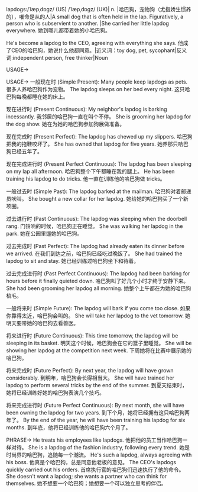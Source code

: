 lapdogs:/ˈlæpˌdɒɡz/ (US) /ˈlæpˌdɒɡz/ (UK)| n. |哈巴狗，宠物狗（尤指娇生惯养的），唯命是从的人|A small dog that is often held in the lap.  Figuratively, a person who is subservient to another. |She carried her little lapdog everywhere. 她到哪儿都带着她的小哈巴狗。

He's become a lapdog to the CEO, agreeing with everything she says. 他成了CEO的哈巴狗，她说什么他都同意。|近义词：toy dog, pet, sycophant|反义词:independent person, free thinker|Noun

USAGE->

USAGE->
一般现在时 (Simple Present):
Many people keep lapdogs as pets. 很多人养哈巴狗作为宠物。
The lapdog sleeps on her bed every night. 这只哈巴狗每晚都睡在她的床上。

现在进行时 (Present Continuous):
My neighbor's lapdog is barking incessantly. 我邻居的哈巴狗一直在叫个不停。
She is grooming her lapdog for the dog show. 她在为她的哈巴狗参加狗展做准备。


现在完成时 (Present Perfect):
The lapdog has chewed up my slippers. 哈巴狗把我的拖鞋咬坏了。
She has owned that lapdog for five years. 她养那只哈巴狗已经五年了。


现在完成进行时 (Present Perfect Continuous):
The lapdog has been sleeping on my lap all afternoon. 哈巴狗整个下午都睡在我的腿上。
He has been training his lapdog to do tricks. 他一直在训练他的哈巴狗做 tricks。


一般过去时 (Simple Past):
The lapdog barked at the mailman. 哈巴狗对着邮递员吠叫。
She bought a new collar for her lapdog. 她给她的哈巴狗买了一个新项圈。


过去进行时 (Past Continuous):
The lapdog was sleeping when the doorbell rang. 门铃响的时候，哈巴狗正在睡觉。
She was walking her lapdog in the park. 她在公园里遛她的哈巴狗。



过去完成时 (Past Perfect):
The lapdog had already eaten its dinner before we arrived. 在我们到达之前，哈巴狗已经吃过晚饭了。
She had trained the lapdog to sit and stay. 她已经训练过哈巴狗坐下和待着。


过去完成进行时 (Past Perfect Continuous):
The lapdog had been barking for hours before it finally quieted down. 哈巴狗叫了好几个小时才终于安静下来。
She had been grooming her lapdog all morning. 她整个上午都在为她的哈巴狗梳毛。


一般将来时 (Simple Future):
The lapdog will bark if you come too close. 如果你靠得太近，哈巴狗会叫的。
She will take her lapdog to the vet tomorrow. 她明天要带她的哈巴狗去看兽医。



将来进行时 (Future Continuous):
This time tomorrow, the lapdog will be sleeping in its basket. 明天这个时候，哈巴狗会在它的篮子里睡觉。
She will be showing her lapdog at the competition next week. 下周她将在比赛中展示她的哈巴狗。


将来完成时 (Future Perfect):
By next year, the lapdog will have grown considerably. 到明年，哈巴狗会长得相当大。
She will have trained her lapdog to perform several tricks by the end of the summer. 到夏天结束时，她将已经训练好她的哈巴狗表演几个技巧。


将来完成进行时 (Future Perfect Continuous):
By next month, she will have been owning the lapdog for two years. 到下个月，她将已经拥有这只哈巴狗两年了。
By the end of the year, he will have been training his lapdog for six months. 到年底，他将已经训练他的哈巴狗六个月了。


PHRASE->
He treats his employees like lapdogs. 他把他的员工当作哈巴狗一样对待。
She is a lapdog of the fashion industry, following every trend. 她是时尚界的哈巴狗，追随每一个潮流。
He's such a lapdog, always agreeing with his boss. 他真是个哈巴狗，总是同意他老板的意见。
The CEO's lapdogs quickly carried out his orders. 首席执行官的哈巴狗们迅速执行了他的命令。
She doesn't want a lapdog; she wants a partner who can think for themselves. 她不想要一个哈巴狗；她想要一个可以独立思考的伴侣。

